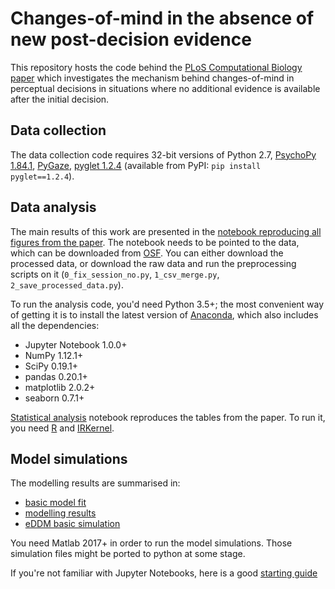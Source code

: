 # Changes-of-mind in the absence of new post-decision evidence
This repository hosts the code behind the [PLoS Computational Biology paper](https://doi.org/10.1371/journal.pcbi.1007149) which investigates the mechanism behind changes-of-mind in perceptual decisions in situations where no additional evidence is available after the initial decision. 

## Data collection
The data collection code requires 32-bit versions of Python 2.7, [PsychoPy 1.84.1](https://github.com/psychopy/psychopy/releases/tag/1.84.1), [PyGaze](https://github.com/esdalmaijer/PyGaze/tree/python27), [pyglet 1.2.4](http://pyglet.org/) (available from PyPI: `pip install pyglet==1.2.4`).

## Data analysis
The main results of this work are presented in the [notebook reproducing all figures from the paper](https://github.com/nidstigator/com_fixed_duration/blob/master/data_analysis/paper_figures.ipynb). The notebook needs to be pointed to the data, which can be downloaded from [OSF](https://osf.io/y385t/). You can either download the processed data, or download the raw data and run the preprocessing scripts on it (`0_fix_session_no.py`, `1_csv_merge.py`, `2_save_processed_data.py`).

To run the analysis code, you'd need Python 3.5+; the most convenient way of getting it is to install the latest version of [Anaconda](https://www.anaconda.com/download/), which also includes all the dependencies:
- Jupyter Notebook 1.0.0+
- NumPy 1.12.1+
- SciPy 0.19.1+
- pandas 0.20.1+
- matplotlib 2.0.2+
- seaborn 0.7.1+

[Statistical analysis](https://github.com/nidstigator/com_fixed_duration/blob/master/data_analysis/r_stats.ipynb) notebook reproduces the tables from the paper. To run it, you need [R](https://www.r-project.org/) and [IRKernel](https://irkernel.github.io/). 

## Model simulations
The modelling results are summarised in:

- [basic model fit](https://github.com/nidstigator/com_fixed_duration/blob/master/data_analysis/model_exp_sidebyside.ipynb)
- [modelling results](https://github.com/nidstigator/com_fixed_duration/blob/master/data_analysis/modelling_results.ipynb)
- [eDDM basic simulation](https://github.com/nidstigator/com_fixed_duration/blob/master/data_analysis/eDDM.ipynb)

You need Matlab 2017+ in order to run the model simulations. Those simulation files might be ported to python at some stage.

If you're not familiar with Jupyter Notebooks, here is a good [starting guide](http://jupyter-notebook-beginner-guide.readthedocs.io/en/latest/index.html)

